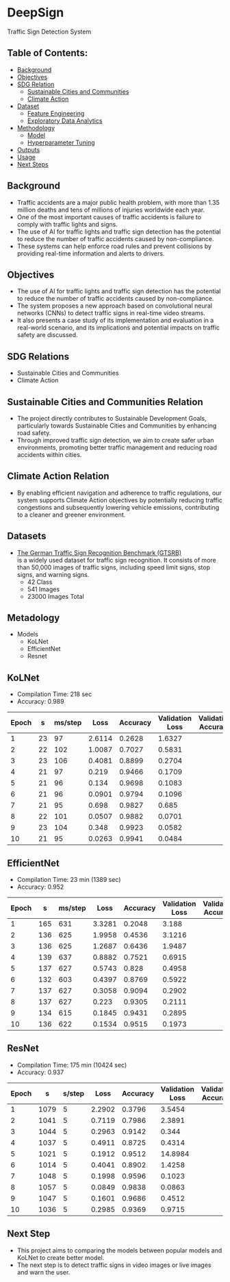 # DeepSign

Traffic Sign Detection System

## Table of Contents:

- [Background](#Background)
- [Objectives](#Objectives)
- [SDG Relation](#SDG)
	- [Sustainable Cities and Communities](#Sustainable)
	- [Climate Action](#Climate)
- [Dataset](#Dataset)
	- [Feature Engineering](#Feature)
	- [Exploratory Data Analytics](#Exploratory)
- [Methodology](#Methodology)
	- [Model](#Model)
	- [Hyperparameter Tuning](#Hyperparameter)
- [Outputs](#Outputs)
- [Usage](#Usage)
- [Next Steps](#Next)

## Background

- Traffic accidents are a major public health problem, with more than 1.35 million deaths and tens of millions of injuries worldwide each year.
- One of the most important causes of traffic accidents is failure to comply with traffic lights and signs.
- The use of AI for traffic lights and traffic sign detection has the potential to reduce the number of traffic accidents caused by non-compliance.
- These systems can help enforce road rules and prevent collisions by providing real-time information and alerts to drivers. 

## Objectives

- The use of AI for traffic lights and traffic sign detection has the potential to reduce the number of traffic accidents caused by non-compliance.
- The system proposes a new approach based on convolutional neural networks (CNNs) to detect traffic signs in real-time video streams.
- It also presents a case study of its implementation and evaluation in a real-world scenario, and its implications and potential impacts on traffic safety are discussed.

## SDG Relations

- Sustainable Cities and Communities
- Climate Action

## Sustainable Cities and Communities Relation

- The project directly contributes to Sustainable Development Goals, particularly towards Sustainable Cities and Communities by enhancing road safety. 
- Through improved traffic sign detection, we aim to create safer urban environments, promoting better traffic management and reducing road accidents within cities. 

## Climate Action  Relation

- By enabling efficient navigation and adherence to traffic regulations, our system supports Climate Action objectives by potentially reducing traffic congestions and subsequently lowering vehicle emissions, contributing to a cleaner and greener environment.

## Datasets
- [The German Traffic Sign Recognition Benchmark (GTSRB)](http://benchmark.ini.rub.de/2)<br> is a widely used dataset for traffic sign recognition. It consists of more than 50,000 images of traffic signs, including speed limit signs, stop signs, and warning signs. 
	- 42 Class
	- 541 Images
	- 23000 Images Total

## Metadology
- Models
	- KoLNet
	- EfficientNet
	- Resnet

## KoLNet
- Compilation Time: 218 sec
- Accuracy: 0.989

| Epoch | s   | ms/step | Loss   | Accuracy | Validation Loss | Validation Accuracy |
|-------|-----|---------|--------|----------|-----------------|---------------------|
| 1     | 23  | 97      | 2.6114 | 0.2628   | 1.6327          |                     |
| 2     | 22  | 102     | 1.0087 | 0.7027   | 0.5831          |                     |
| 3     | 23  | 106     | 0.4081 | 0.8899   | 0.2704          |                     |
| 4     | 21  | 97      | 0.219  | 0.9466   | 0.1709          |                     |
| 5     | 21  | 96      | 0.134  | 0.9698   | 0.1083          |                     |
| 6     | 21  | 96      | 0.0901 | 0.9794   | 0.1096          |                     |
| 7     | 21  | 95      | 0.698  | 0.9827   | 0.685           |                     |
| 8     | 22  | 101     | 0.0507 | 0.9882   | 0.0701          |                     |
| 9     | 23  | 104     | 0.348  | 0.9923   | 0.0582          |                     |
| 10    | 21  | 95      | 0.0263 | 0.9941   | 0.0484          |                     |

## EfficientNet
- Compilation Time: 23 min (1389 sec)
- Accuracy: 0.952

| Epoch | s   | ms/step | Loss   | Accuracy | Validation Loss | Validation Accuracy |
|-------|-----|---------|--------|----------|-----------------|---------------------|
| 1     | 165 | 631     | 3.3281 | 0.2048   | 3.188           |                     |
| 2     | 136 | 625     | 1.9958 | 0.4536   | 3.1216          |                     |
| 3     | 136 | 625     | 1.2687 | 0.6436   | 1.9487          |                     |
| 4     | 139 | 637     | 0.8882 | 0.7521   | 0.6915          |                     |
| 5     | 137 | 627     | 0.5743 | 0.828    | 0.4958          |                     |
| 6     | 132 | 603     | 0.4397 | 0.8769   | 0.5922          |                     |
| 7     | 137 | 627     | 0.3058 | 0.9094   | 0.2902          |                     |
| 8     | 137 | 627     | 0.223  | 0.9305   | 0.2111          |                     |
| 9     | 134 | 615     | 0.1845 | 0.9431   | 0.2895          |                     |
| 10    | 136 | 622     | 0.1534 | 0.9515   | 0.1973          |                     |

## ResNet
- Compilation Time: 175 min (10424 sec)
- Accuracy: 0.937

| Epoch | s    | s/step | Loss   | Accuracy | Validation Loss | Validation Accuracy |
|-------|------|--------|--------|----------|-----------------|---------------------|
| 1     | 1079 | 5      | 2.2902 | 0.3796   | 3.5454          |                     |
| 2     | 1041 | 5      | 0.7119 | 0.7986   | 2.3891          |                     |
| 3     | 1044 | 5      | 0.2963 | 0.9142   | 0.344           |                     |
| 4     | 1037 | 5      | 0.4911 | 0.8725   | 0.4314          |                     |
| 5     | 1021 | 5      | 0.1912 | 0.9512   | 14.8984         |                     |
| 6     | 1014 | 5      | 0.4041 | 0.8902   | 1.4258          |                     |
| 7     | 1048 | 5      | 0.1998 | 0.9596   | 0.1023          |                     |
| 8     | 1057 | 5      | 0.0849 | 0.9838   | 0.0863          |                     |
| 9     | 1047 | 5      | 0.1601 | 0.9686   | 0.4512          |                     |
| 10    | 1036 | 5      | 0.2985 | 0.9369   | 0.9715          |                     |

## Next Step
- This project aims to comparing the models between popular models and KoLNet to create better model.
- The next step is to detect traffic signs in video images or live images and warn the user.


















